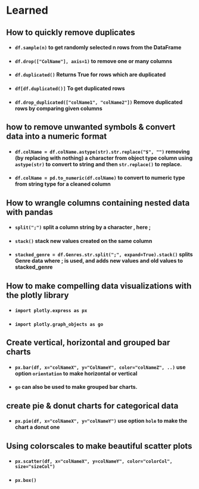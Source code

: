 # Learned

## How to quickly remove duplicates
- #### ``df.sample(n)`` to get randomly selected n rows from the DataFrame 
- #### ``df.drop(["ColName"], axis=1)`` to remove one or many columns
- #### ``df.duplicated()`` Returns True for rows which are duplicated
- #### ``df[df.duplicated()]`` To get duplicated rows
- #### ``df.drop_duplicated(["colName1", "colName2"])`` Remove duplicated rows by comparing given columns

## how to remove unwanted symbols & convert data into a numeric format
- #### ``df.colName = df.colName.astype(str).str.replace("$", "")`` removing (by replacing with nothing) a character from object type column using ``astype(str)`` to convert to string and then ``str.replace()`` to replace.
- #### ``df.colName = pd.to_numeric(df.colName)`` to convert to numeric type from string type for a cleaned column

## How to wrangle columns containing nested data with pandas
- #### ``split(";")`` split a column string by a character , here ;
- #### ``stack()`` stack new values created on the same column
- #### ``stacked_genre = df.Genres.str.split(";", expand=True).stack()`` splits Genre data where ; is used, and adds new values and old values to stacked_genre

## How to make compelling data visualizations with the plotly library
- #### ``import plotly.express as px``
- #### ``import plotly.graph_objects as go``

## Create vertical, horizontal and grouped bar charts
- #### ``px.bar(df, x="colNameX", y="ColNameY", color="colNameZ", ..)`` use option `orientation` to make horizontal or vertical
- #### ``go`` can also be used to make grouped bar charts.

## create pie & donut charts for categorical data
- #### ``px.pie(df, x="colNameX", y="colNameY")`` use option `hole` to make the chart a donut one

## Using colorscales to make beautiful scatter plots
- #### ``px.scatter(df, x="colNameX", y=colNameY", color="colorCol", size="sizeCol")``
- #### ``px.box()``
